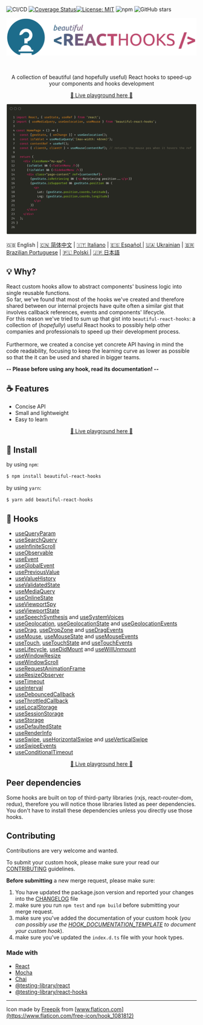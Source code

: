 ![CI/CD](https://github.com/beautifulinteractions/beautiful-react-hooks/workflows/CI/CD/badge.svg)
[![Coverage Status](https://coveralls.io/repos/github/beautifulinteractions/beautiful-react-hooks/badge.svg?branch=master)](https://coveralls.io/github/beautifulinteractions/beautiful-react-hooks?branch=master)[![License:
MIT](https://img.shields.io/badge/License-MIT-yellow.svg)](https://opensource.org/licenses/MIT)
![npm](https://img.shields.io/npm/v/beautiful-react-hooks)
![GitHub stars](https://img.shields.io/github/stars/beautifulinteractions/beautiful-react-hooks?style=social)


<div align="center">
  <p align="center">
    <img src="./logo.png" alt="Beautiful React Hooks" width="750px" />
  </p>
</div>
<br />
<div>
  <p align="center">
    A collection of beautiful (and hopefully useful) React hooks to speed-up your
    components and hooks development
  </p>
</div>

<div>
  <p align="center">
    <a href="https://antonioru.github.io/beautiful-react-hooks/" target="_blank">
    🌟 Live playground here 🌟
    </a>
  </p>
</div>

![Usage example](./usage_example.png)

🇬🇧 English | <a href="https://github.com/beautifulinteractions/beautiful-react-hooks/blob/master/docs/README.zh-CN.md">🇨🇳 简体中文</a>
| <a href="https://github.com/beautifulinteractions/beautiful-react-hooks/blob/master/docs/README.it-IT.md">🇮🇹 Italiano</a>
| <a href="https://github.com/beautifulinteractions/beautiful-react-hooks/blob/master/docs/README.es-ES.md"> 🇪🇸 Español </a>
| <a href="https://github.com/beautifulinteractions/beautiful-react-hooks/blob/master/docs/README.uk-UA.md">🇺🇦 Ukrainian</a>
| <a href="https://github.com/beautifulinteractions/beautiful-react-hooks/blob/master/docs/README.pt-BR.md">🇧🇷 Brazilian Portuguese</a>
| <a href="https://github.com/beautifulinteractions/beautiful-react-hooks/blob/master/docs/README.pl-PL.md">🇵🇱 Polski </a>
| <a href="https://github.com/beautifulinteractions/beautiful-react-hooks/blob/master/docs/README.jp-JP.md">&#x1f1ef;&#x1f1f5; 日本語 </a>

## 💡 Why?

React custom hooks allow to abstract components' business logic into single reusable functions.<br />
So far, we've found that most of the hooks we've created and therefore shared between our internal projects have quite often a similar gist
that involves callback references, events and components' lifecycle. <br />
For this reason we've tried to sum up that gist into `beautiful-react-hooks`: a collection of (*hopefully*) useful React hooks to possibly
help other companies and professionals to speed up their development process.<br /><br />
Furthermore, we created a concise yet concrete API having in mind the code readability, focusing to keep the learning curve as lower as
possible so that the it can be used and shared in bigger teams.

**-- Please before using any hook, read its documentation! --**

## ☕️ Features

* Concise API
* Small and lightweight
* Easy to learn

<div>
  <p align="center">
    <a href="https://antonioru.github.io/beautiful-react-hooks/" target="_blank">
    🌟 Live playground here 🌟
    </a>
  </p>
</div>

## 🕺 Install

by using `npm`:

```bash
$ npm install beautiful-react-hooks
```

by using `yarn`:

```bash
$ yarn add beautiful-react-hooks
```

## 🎨 Hooks

* [useQueryParam](docs/useQueryParam.md)
* [useSearchQuery](docs/useSearchQuery.md)
* [useInfiniteScroll](docs/useInfiniteScroll.md)
* [useObservable](docs/useObservable.md)
* [useEvent](docs/useEvent.md)
* [useGlobalEvent](docs/useGlobalEvent.md)
* [usePreviousValue](docs/usePreviousValue.md)
* [useValueHistory](docs/useValueHistory.md)
* [useValidatedState](docs/useValidatedState.md)
* [useMediaQuery](docs/useMediaQuery.md)
* [useOnlineState](docs/useOnlineState.md)
* [useViewportSpy](docs/useViewportSpy.md)
* [useViewportState](docs/useViewportState.md)
* [useSpeechSynthesis](docs/useSpeechSynthesis.md) and [useSystemVoices](docs/useSystemVoices.md)
* [useGeolocation](docs/useGeolocation.md), [useGeolocationState](docs/useGeolocationState.md)
  and [useGeolocationEvents](docs/useGeolocationEvents.md)
* [useDrag](docs/useDrag.md), [useDropZone](docs/useDropZone.md) and [useDragEvents](docs/useDragEvents.md)
* [useMouse](docs/useMouse.md), [useMouseState](docs/useMouseState.md) and [useMouseEvents](docs/useMouseEvents.md)
* [useTouch](docs/useTouch.md), [useTouchState](docs/useTouchState.md) and [useTouchEvents](docs/useTouchEvents.md)
* [useLifecycle](docs/useLifecycle.md), [useDidMount](docs/useDidMount.md) and [useWillUnmount](docs/useWillUnmount.md)
* [useWindowResize](docs/useWindowResize.md)
* [useWindowScroll](docs/useWindowScroll.md)
* [useRequestAnimationFrame](docs/useRequestAnimationFrame.md)
* [useResizeObserver](docs/useResizeObserver.md)
* [useTimeout](docs/useTimeout.md)
* [useInterval](docs/useInterval.md)
* [useDebouncedCallback](docs/useDebouncedCallback.md)
* [useThrottledCallback](docs/useThrottledCallback.md)
* [useLocalStorage](docs/useLocalStorage.md)
* [useSessionStorage](docs/useSessionStorage.md)
* [useStorage](docs/useStorage.md)
* [useDefaultedState](docs/useDefaultedState.md)
* [useRenderInfo](docs/useRenderInfo.md)
* [useSwipe](docs/useSwipe.md), [useHorizontalSwipe](docs/useHorizontalSwipe.md) and [useVerticalSwipe](docs/useVerticalSwipe.md)
* [useSwipeEvents](docs/useSwipeEvents.md)
* [useConditionalTimeout](docs/useConditionalTimeout.md)

<div>
  <p align="center">
    <a href="https://antonioru.github.io/beautiful-react-hooks/" target="_blank">
    🌟 Live playground here 🌟
    </a>
  </p>
</div>

## Peer dependencies

Some hooks are built on top of third-party libraries (rxjs, react-router-dom, redux), therefore you will notice those libraries listed as
peer dependencies. You don't have to install these dependencies unless you directly use those hooks.

## Contributing

Contributions are very welcome and wanted.

To submit your custom hook, please make sure your read our [CONTRIBUTING](./CONTRIBUTING.md) guidelines.

**Before submitting** a new merge request, please make sure:

1. You have updated the package.json version and reported your changes into the [CHANGELOG](./CHANGELOG.md) file
2. make sure you run `npm test` and `npm build` before submitting your merge request.
3. make sure you've added the documentation of your custom hook (*you can possibly use
   the [HOOK_DOCUMENTATION_TEMPLATE](./HOOK_DOCUMENTATION_TEMPLATE.md) to document your custom hook*).
4. make sure you've updated the `index.d.ts` file with your hook types.

### Made with

* [React](https://reactjs.org/)
* [Mocha](https://mochajs.org/)
* [Chai](https://www.chaijs.com/)
* [@testing-library/react](https://testing-library.com/docs/react-testing-library/intro)
* [@testing-library/react-hooks](https://react-hooks-testing-library.com/)

---

Icon made by [Freepik](https://www.flaticon.com/authors/freepik) from [www.flaticon.com](https://www.flaticon.com/free-icon/hook_1081812)
